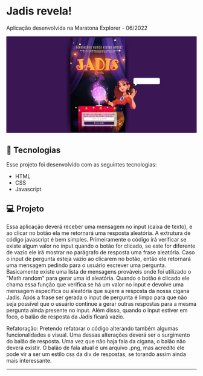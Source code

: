 # Jadis revela!

 Aplicação desenvolvida na Maratona Explorer - 06/2022

<img src="https://github.com/adlagomes/maratona-explorer/blob/main/Rocketseat%20-%20Maratona%20Explores/images/amostra.jpg">

## 🚀 Tecnologias <a name="-tecnologias"></a>

Esse projeto foi desenvolvido com as seguintes tecnologias:

- HTML
- CSS
- Javascript

## 💻 Projeto

Essa aplicação deverá receber uma mensagem no input (caixa de texto), e ao clicar no botão ela me retornará uma resposta aleatória.
A extrutura de código javascript é bem simples. Primeiramente o código irá verificar se existe algum valor no input quando o botão for clicado, se este for diferente de vazio ele irá mostrar no parágrafo de resposta uma frase aleatória. Caso o input de pergunta esteja vazio ao clicarem no botão, então ele retornará uma mensagem pedindo para o usuário escrever uma pergunta. Basicamente existe uma lista de mensagens prováveis onde foi utilizado o "Math.random" para gerar uma id aleatória. Quando o botão é clicado ele chama essa função que verifica se há um valor no input e devolve uma mensagem específica ou aleatória que sujere a resposta da nossa cigana Jadis.
Após a frase ser gerada o input de pergunta é limpo para que não seja possível que o usuário continue a gerar outras respostas para a mesma pergunta ainda presente no input. Além disso, quando o input estiver em foco, o balão de resposta da Jadis ficará vazio.

Refatoração:
 Pretendo refatorar o código alterando também algumas funcionalidades e visual. Uma dessas alterações deverá ser o surgimento do balão de resposta. Uma vez que não haja fala da cigana, o balão não deverá existir. O balão de fala atual é um arquivo .png, mas acredito ele pode vir a ser um estilo css da div de respostas, se torando assim ainda mais interessante.


---
